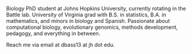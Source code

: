 Biology PhD student at Johns Hopkins University, currently rotating in the Battle lab. University of Virginia grad with B.S. in statistics, B.A. in mathematics, and minors in biology and Spanish. Passionate about computational biology, evolutionary genomics, methods development, pedagogy, and everything in between.

Reach me via email at dbass13 at jh dot edu.
